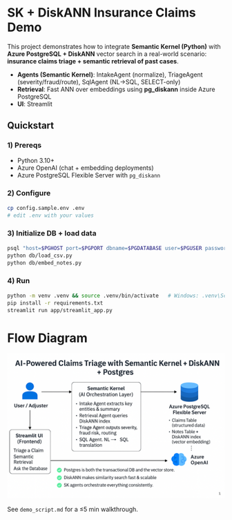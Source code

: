 
# SK + DiskANN Insurance Claims Demo

This project demonstrates how to integrate **Semantic Kernel (Python)** with **Azure PostgreSQL + DiskANN** vector search in a real-world scenario: **insurance claims triage + semantic retrieval of past cases**.

- **Agents (Semantic Kernel)**: IntakeAgent (normalize), TriageAgent (severity/fraud/route), SqlAgent (NL→SQL, SELECT-only)
- **Retrieval**: Fast ANN over embeddings using **pg_diskann** inside Azure PostgreSQL
- **UI**: Streamlit

## Quickstart

### 1) Prereqs
- Python 3.10+
- Azure OpenAI (chat + embedding deployments)
- Azure PostgreSQL Flexible Server with `pg_diskann`

### 2) Configure
```bash
cp config.sample.env .env
# edit .env with your values
```

### 3) Initialize DB + load data
```bash
psql "host=$PGHOST port=$PGPORT dbname=$PGDATABASE user=$PGUSER password=$PGPASSWORD sslmode=require" -f db/init.sql
python db/load_csv.py
python db/embed_notes.py
```

### 4) Run
```bash
python -m venv .venv && source .venv/bin/activate   # Windows: .venv\Scripts\activate
pip install -r requirements.txt
streamlit run app/streamlit_app.py
```
# Flow Diagram

![Claims Processing Flow](img/flow.png)

See `demo_script.md` for a ≤5 min walkthrough.
